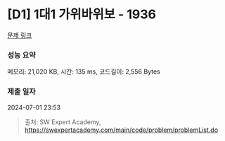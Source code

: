 # [D1] 1대1 가위바위보 - 1936 

[문제 링크](https://swexpertacademy.com/main/code/problem/problemDetail.do?contestProbId=AV5PjKXKALcDFAUq) 

### 성능 요약

메모리: 21,020 KB, 시간: 135 ms, 코드길이: 2,556 Bytes

### 제출 일자

2024-07-01 23:53



> 출처: SW Expert Academy, https://swexpertacademy.com/main/code/problem/problemList.do